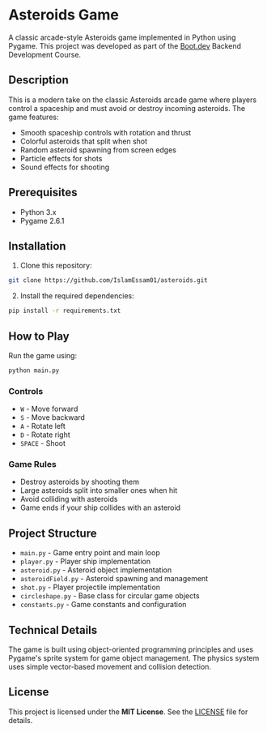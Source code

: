 # Asteroids Game

A classic arcade-style Asteroids game implemented in Python using Pygame. This project was developed as part of the [Boot.dev](https://boot.dev) Backend Development Course.

## Description

This is a modern take on the classic Asteroids arcade game where players control a spaceship and must avoid or destroy incoming asteroids. The game features:

- Smooth spaceship controls with rotation and thrust
- Colorful asteroids that split when shot
- Random asteroid spawning from screen edges
- Particle effects for shots
- Sound effects for shooting

## Prerequisites

- Python 3.x
- Pygame 2.6.1

## Installation

1. Clone this repository:
```bash
git clone https://github.com/IslamEssam01/asteroids.git
```

2. Install the required dependencies:
```bash
pip install -r requirements.txt
```

## How to Play

Run the game using:
```bash
python main.py
```

### Controls

- `W` - Move forward
- `S` - Move backward
- `A` - Rotate left
- `D` - Rotate right
- `SPACE` - Shoot

### Game Rules

- Destroy asteroids by shooting them
- Large asteroids split into smaller ones when hit
- Avoid colliding with asteroids
- Game ends if your ship collides with an asteroid

## Project Structure

- `main.py` - Game entry point and main loop
- `player.py` - Player ship implementation
- `asteroid.py` - Asteroid object implementation
- `asteroidField.py` - Asteroid spawning and management
- `shot.py` - Player projectile implementation
- `circleshape.py` - Base class for circular game objects
- `constants.py` - Game constants and configuration

## Technical Details

The game is built using object-oriented programming principles and uses Pygame's sprite system for game object management. The physics system uses simple vector-based movement and collision detection.

## License

This project is licensed under the **MIT License**. See the [LICENSE](LICENSE) file for details.
